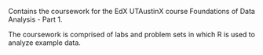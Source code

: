 Contains the coursework for the EdX UTAustinX course Foundations of Data Analysis - Part 1.

The coursework is comprised of labs and problem sets in which R is used to analyze example data.
